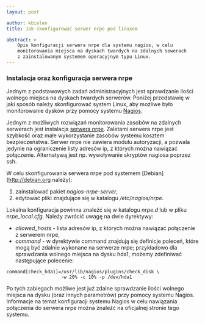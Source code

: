 ```yaml
---
layout: post

author: kbielen
title: Jak skonfigurować serwer nrpe pod linuxem

abstract: >
    Opis konfiguracji serwera nrpe dla systemu nagios, w celu
    monitorowania miejsca na dyskach twardych na zdalnych sewerach
    z zainstalowanym systemem operacyjnym typu Linux.
---
```


### Instalacja oraz konfiguracja serwera nrpe

Jednym z podstawowych zadań administracyjnych jest sprawdzanie ilości wolnego
miejsca na dyskach twardych serwerów. Poniżej przedstawię w jaki sposób należy
skonfigurować system Linux, aby możliwe było monitorowanie dysków przy pomocy
systemu [Nagios](http://nagios.org/).

Jednym z możliwych rozwiązań monitorowania zasobów na zdalnych serwerach jest
instalacja [serwera
nrpe](http://exchange.nagios.org/directory/Addons/Monitoring-Agents/NRPE--2D-Nagios-Remote-Plugin-Executor/details).
Zaletami serwera nrpe jest szybkość oraz małe wykorzystanie zasobów systemu
kosztem bezpieczeństwa. Serwer nrpe nie zawiera modułu autoryzacji, a pozwala
jedynie na ograniczenie listy adresów ip, z których można nawiązać połączenie.
Alternatywą jest np. wywoływanie skryptów nagiosa poprzez ssh.

W celu skonfigurowania serwera nrpe pod systemem [Debian](http://debian.org
należy):

1. zainstalować pakiet _nagios-nrpe-server_,
2. edytować pliki znajdujące się w katalogu _/etc/nagios/nrpe_.

Lokalna konfiguracja powinna znaleźć się w katalogu _nrpe.d_ lub w pliku
_nrpe_local.cfg_. Należy zwrócić uwagę na dwie dyrektywy:

* _allowed_hosts_ - lista adresów ip, z których można nawiązać połączenie z
  serwerem nrpe,
* _command_ - w dyrektywie command znajdują się definicje poleceń, które mogą
  być zdalnie wykonane na serwerze nrpe; przykładowo dla sprawdzania wolnego
  miejsca na dysku hda1, możemy zdefiniwać następujące polecenie:

```
command[check_hda1]=/usr/lib/nagios/plugins/check_disk \
                    -w 20% -c 10% -p /dev/hda1
```

Po tych zabiegach możliwe jest już zdalne sprawdzanie ilości wolnego miejsca na
dysku (oraz innych parametrów) przy pomocy systemu Nagios. Informacje na temat
konfiguracji systemu Nagios w celu nawiązania połączenia do serwera nrpe można
znaleźć na oficjalnej stronie tego systemu.
